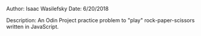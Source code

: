 Author: Isaac Wasilefsky
Date: 6/20/2018

Description: An Odin Project practice problem to "play" rock-paper-scissors written in JavaScript.
